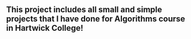 ## This project includes all small and simple projects that I have done for Algorithms course in Hartwick College!
